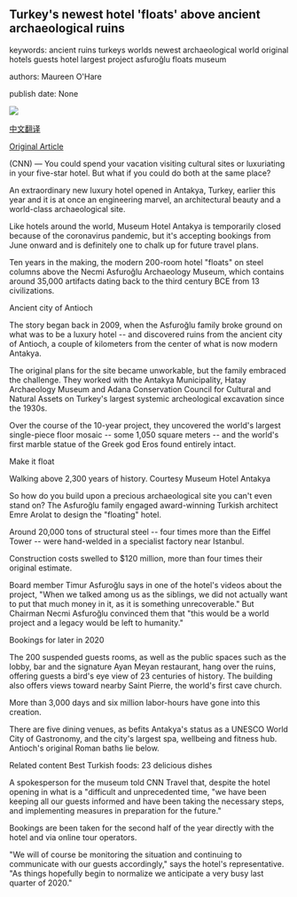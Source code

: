 ## Turkey's newest hotel 'floats' above ancient archaeological ruins

keywords: ancient ruins turkeys worlds newest archaeological world original hotels guests hotel largest project asfuroğlu floats museum

authors: Maureen O'Hare

publish date: None

![](https://cdn.cnn.com/cnnnext/dam/assets/200413143845-cemal-emden-antakya-museum-hotel-074-ea-lr-super-tease.jpg)

[中文翻译](Turkey%27s%20newest%20hotel%20%27floats%27%20above%20ancient%20archaeological%20ruins_zh.md)

[Original Article](https://edition.cnn.com/travel/article/museum-hotel-antakya-turkey-scn/index.html)

(CNN) — You could spend your vacation visiting cultural sites or luxuriating in your five-star hotel. But what if you could do both at the same place?

An extraordinary new luxury hotel opened in Antakya, Turkey, earlier this year and it is at once an engineering marvel, an architectural beauty and a world-class archaeological site.

Like hotels around the world, Museum Hotel Antakya is temporarily closed because of the coronavirus pandemic, but it's accepting bookings from June onward and is definitely one to chalk up for future travel plans.

Ten years in the making, the modern 200-room hotel "floats" on steel columns above the Necmi Asfuroğlu Archaeology Museum, which contains around 35,000 artifacts dating back to the third century BCE from 13 civilizations.

Ancient city of Antioch

The story began back in 2009, when the Asfuroğlu family broke ground on what was to be a luxury hotel -- and discovered ruins from the ancient city of Antioch, a couple of kilometers from the center of what is now modern Antakya.

The original plans for the site became unworkable, but the family embraced the challenge. They worked with the Antakya Municipality, Hatay Archaeology Museum and Adana Conservation Council for Cultural and Natural Assets on Turkey's largest systemic archeological excavation since the 1930s.

Over the course of the 10-year project, they uncovered the world's largest single-piece floor mosaic -- some 1,050 square meters -- and the world's first marble statue of the Greek god Eros found entirely intact.

Make it float

Walking above 2,300 years of history. Courtesy Museum Hotel Antakya

So how do you build upon a precious archaeological site you can't even stand on? The Asfuroğlu family engaged award-winning Turkish architect Emre Arolat to design the "floating" hotel.

Around 20,000 tons of structural steel -- four times more than the Eiffel Tower -- were hand-welded in a specialist factory near Istanbul.

Construction costs swelled to $120 million, more than four times their original estimate.

Board member Timur Asfuroğlu says in one of the hotel's videos about the project, "When we talked among us as the siblings, we did not actually want to put that much money in it, as it is something unrecoverable." But Chairman Necmi Asfuroğlu convinced them that "this would be a world project and a legacy would be left to humanity."

Bookings for later in 2020

The 200 suspended guests rooms, as well as the public spaces such as the lobby, bar and the signature Ayan Meyan restaurant, hang over the ruins, offering guests a bird's eye view of 23 centuries of history. The building also offers views toward nearby Saint Pierre, the world's first cave church.

More than 3,000 days and six million labor-hours have gone into this creation.

There are five dining venues, as befits Antakya's status as a UNESCO World City of Gastronomy, and the city's largest spa, wellbeing and fitness hub. Antioch's original Roman baths lie below.

Related content Best Turkish foods: 23 delicious dishes

A spokesperson for the museum told CNN Travel that, despite the hotel opening in what is a "difficult and unprecedented time, "we have been keeping all our guests informed and have been taking the necessary steps, and implementing measures in preparation for the future."

Bookings are been taken for the second half of the year directly with the hotel and via online tour operators.

"We will of course be monitoring the situation and continuing to communicate with our guests accordingly," says the hotel's representative. "As things hopefully begin to normalize we anticipate a very busy last quarter of 2020."
